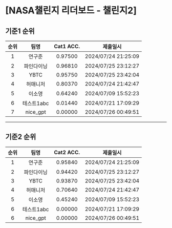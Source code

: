 # [NASA챌린지 리더보드 - 챌린지2]
## 기준1 순위
| 순위 | 팀명 | Cat1 ACC. | 제출일시 |
|:----:|:----:|:-----:|:----:|
| 1 | 연구준 | 0.97500 | 2024/07/24 21:25:09 |
| 2 | 파인다이닝 | 0.96810 | 2024/07/25 23:12:27 |
| 3 | YBTC | 0.95750 | 2024/07/25 23:42:04 |
| 4 | 허매니저 | 0.80370 | 2024/07/24 21:42:47 |
| 5 | 이소영 | 0.64240 | 2024/07/09 15:52:23 |
| 6 | 테스트1abc | 0.01440 | 2024/07/21 17:09:29 |
| 7 | nice_gpt | 0.00000 | 2024/07/26 00:49:51 |
___
## 기준2 순위
| 순위 | 팀명 | Cat2 ACC. | 제출일시 |
|:----:|:----:|:-----:|:----:|
| 1 | 연구준 | 0.95840 | 2024/07/24 21:25:09 |
| 2 | 파인다이닝 | 0.94420 | 2024/07/25 23:12:27 |
| 3 | YBTC | 0.93870 | 2024/07/25 23:42:04 |
| 4 | 허매니저 | 0.70640 | 2024/07/24 21:42:47 |
| 5 | 이소영 | 0.45240 | 2024/07/09 15:52:23 |
| 6 | 테스트1abc | 0.00000 | 2024/07/21 17:09:29 |
| 6 | nice_gpt | 0.00000 | 2024/07/26 00:49:51 |

